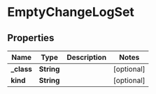 
# EmptyChangeLogSet

## Properties
Name | Type | Description | Notes
------------ | ------------- | ------------- | -------------
**_class** | **String** |  |  [optional]
**kind** | **String** |  |  [optional]



